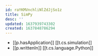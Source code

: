 ```yaml
---
id: raYKMVnchliNlZdJjSo1z
title: SimPy
desc: ''
updated: 1637939743302
created: 1637848786294
---
```


- [[p.hasApplication]] [[t.cs.simulation]]
- [[p.writtenIn]] [[t.cs.language.Python]]